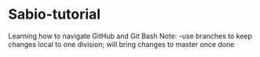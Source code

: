 # Sabio-tutorial
Learning how to navigate GitHub and Git Bash 
Note:
  -use branches to keep changes local to one division; will bring changes to master once done
  
